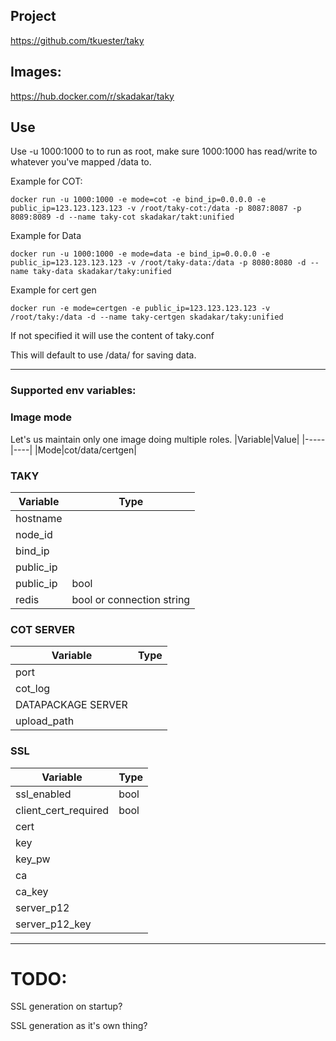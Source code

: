 ## Project 

https://github.com/tkuester/taky

## Images: 

https://hub.docker.com/r/skadakar/taky


## Use
Use -u 1000:1000 to to run as root, make sure 1000:1000 has read/write to whatever you've mapped /data to.

Example for COT:
```
docker run -u 1000:1000 -e mode=cot -e bind_ip=0.0.0.0 -e public_ip=123.123.123.123 -v /root/taky-cot:/data -p 8087:8087 -p 8089:8089 -d --name taky-cot skadakar/takt:unified
```
Example for Data
```
docker run -u 1000:1000 -e mode=data -e bind_ip=0.0.0.0 -e public_ip=123.123.123.123 -v /root/taky-data:/data -p 8080:8080 -d --name taky-data skadakar/taky:unified
```
Example for cert gen
```
docker run -e mode=certgen -e public_ip=123.123.123.123 -v /root/taky:/data -d --name taky-certgen skadakar/taky:unified
```

If not specified it will use the content of taky.conf

This will default to use /data/ for saving data.

*  *  *  *  *

### Supported env variables:
### Image mode
Let's us maintain only one image doing multiple roles.
|Variable|Value|
|-----|----|
|Mode|cot/data/certgen|

### TAKY
|Variable|Type|
|-----|----|
|hostname||
|node_id||
|bind_ip|
|public_ip|
|public_ip|bool|
|redis|bool or connection string|

### COT SERVER
|Variable|Type|
|-----|----|
|port
|cot_log
| DATAPACKAGE SERVER||
|upload_path
### SSL
|Variable|Type|
|-----|----|
|ssl_enabled|bool|
|client_cert_required|bool|
|cert|
|key|
|key_pw|
|ca|
|ca_key|
|server_p12|
|server_p12_key|
*  *  *  *  *

# TODO:

SSL generation on startup?
 
SSL generation as it's own thing? 

